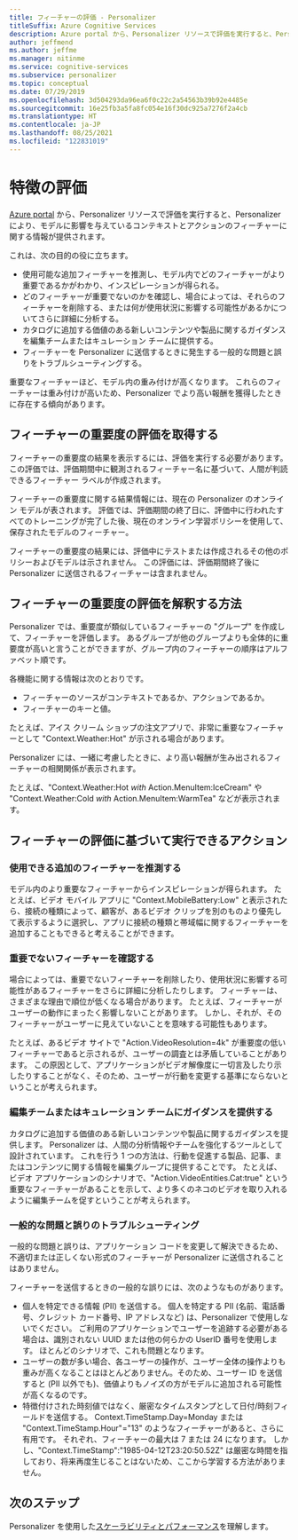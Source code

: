 ```yaml
---
title: フィーチャーの評価 - Personalizer
titleSuffix: Azure Cognitive Services
description: Azure portal から、Personalizer リソースで評価を実行すると、Personalizer により、モデルに影響を与えているコンテキストとアクションのフィーチャーに関する情報が提供されます。
author: jeffmend
ms.author: jeffme
ms.manager: nitinme
ms.service: cognitive-services
ms.subservice: personalizer
ms.topic: conceptual
ms.date: 07/29/2019
ms.openlocfilehash: 3d504293da96ea6f0c22c2a54563b39b92e4485e
ms.sourcegitcommit: 16e25fb3a5fa8fc054e16f30dc925a7276f2a4cb
ms.translationtype: HT
ms.contentlocale: ja-JP
ms.lasthandoff: 08/25/2021
ms.locfileid: "122831019"
---
```

# <a name="feature-evaluation"></a>特徴の評価

[Azure portal](https://portal.azure.com) から、Personalizer リソースで評価を実行すると、Personalizer により、モデルに影響を与えているコンテキストとアクションのフィーチャーに関する情報が提供されます。 

これは、次の目的の役に立ちます。

* 使用可能な追加フィーチャーを推測し、モデル内でどのフィーチャーがより重要であるかがわかり、インスピレーションが得られる。
* どのフィーチャーが重要でないのかを確認し、場合によっては、それらのフィーチャーを削除する、または何が使用状況に影響する可能性があるかについてさらに詳細に分析する。
* カタログに追加する価値のある新しいコンテンツや製品に関するガイダンスを編集チームまたはキュレーション チームに提供する。
* フィーチャーを Personalizer に送信するときに発生する一般的な問題と誤りをトラブルシューティングする。

重要なフィーチャーほど、モデル内の重み付けが高くなります。 これらのフィーチャーは重み付けが高いため、Personalizer でより高い報酬を獲得したときに存在する傾向があります。

## <a name="getting-feature-importance-evaluation"></a>フィーチャーの重要度の評価を取得する

フィーチャーの重要度の結果を表示するには、評価を実行する必要があります。 この評価では、評価期間中に観測されるフィーチャー名に基づいて、人間が判読できるフィーチャー ラベルが作成されます。

フィーチャーの重要度に関する結果情報には、現在の Personalizer のオンライン モデルが表されます。 評価では、評価期間の終了日に、評価中に行われたすべてのトレーニングが完了した後、現在のオンライン学習ポリシーを使用して、保存されたモデルのフィーチャー。 

フィーチャーの重要度の結果には、評価中にテストまたは作成されるその他のポリシーおよびモデルは示されません。  この評価には、評価期間終了後に Personalizer に送信されるフィーチャーは含まれません。

## <a name="how-to-interpret-the-feature-importance-evaluation"></a>フィーチャーの重要度の評価を解釈する方法

Personalizer では、重要度が類似しているフィーチャーの "グループ" を作成して、フィーチャーを評価します。 あるグループが他のグループよりも全体的に重要度が高いと言うことができますが、グループ内のフィーチャーの順序はアルファベット順です。

各機能に関する情報は次のとおりです。

* フィーチャーのソースがコンテキストであるか、アクションであるか。
* フィーチャーのキーと値。

たとえば、アイス クリーム ショップの注文アプリで、非常に重要なフィーチャーとして "Context.Weather:Hot" が示される場合があります。

Personalizer には、一緒に考慮したときに、より高い報酬が生み出されるフィーチャーの相関関係が表示されます。

たとえば、"Context.Weather:Hot *with* Action.MenuItem:IceCream" や "Context.Weather:Cold *with* Action.MenuItem:WarmTea" などが表示されます。

## <a name="actions-you-can-take-based-on-feature-evaluation"></a>フィーチャーの評価に基づいて実行できるアクション

### <a name="imagine-additional-features-you-could-use"></a>使用できる追加のフィーチャーを推測する

モデル内のより重要なフィーチャーからインスピレーションが得られます。 たとえば、ビデオ モバイル アプリに "Context.MobileBattery:Low" と表示されたら、接続の種類によって、顧客が、あるビデオ クリップを別のものより優先して表示するように選択し、アプリに接続の種類と帯域幅に関するフィーチャーを追加することもできると考えることができます。

### <a name="see-what-features-are-not-important"></a>重要でないフィーチャーを確認する

場合によっては、重要でないフィーチャーを削除したり、使用状況に影響する可能性があるフィーチャーをさらに詳細に分析したりします。 フィーチャーは、さまざまな理由で順位が低くなる場合があります。 たとえば、フィーチャーがユーザーの動作にまったく影響しないことがあります。 しかし、それが、そのフィーチャーがユーザーに見えていないことを意味する可能性もあります。 

たとえば、あるビデオ サイトで "Action.VideoResolution=4k" が重要度の低いフィーチャーであると示されるが、ユーザーの調査とは矛盾していることがあります。 この原因として、アプリケーションがビデオ解像度に一切言及したり示したりすることがなく、そのため、ユーザーが行動を変更する基準にならないということが考えられます。

### <a name="provide-guidance-to-editorial-or-curation-teams"></a>編集チームまたはキュレーション チームにガイダンスを提供する

カタログに追加する価値のある新しいコンテンツや製品に関するガイダンスを提供します。 Personalizer は、人間の分析情報やチームを強化するツールとして設計されています。 これを行う 1 つの方法は、行動を促進する製品、記事、またはコンテンツに関する情報を編集グループに提供することです。 たとえば、ビデオ アプリケーションのシナリオで、"Action.VideoEntities.Cat:true" という重要なフィーチャーがあることを示して、より多くのネコのビデオを取り入れるように編集チームを促すということが考えられます。

### <a name="troubleshoot-common-problems-and-mistakes"></a>一般的な問題と誤りのトラブルシューティング

一般的な問題と誤りは、アプリケーション コードを変更して解決できるため、不適切または正しくない形式のフィーチャーが Personalizer に送信されることはありません。 

フィーチャーを送信するときの一般的な誤りには、次のようなものがあります。

* 個人を特定できる情報 (PII) を送信する。 個人を特定する PII (名前、電話番号、クレジット カード番号、IP アドレスなど) は、Personalizer で使用しないでください。 ご利用のアプリケーションでユーザーを追跡する必要がある場合は、識別されない UUID または他の何らかの UserID 番号を使用します。 ほとんどのシナリオで、これも問題となります。
* ユーザーの数が多い場合、各ユーザーの操作が、ユーザー全体の操作よりも重みが高くなることはほとんどありません。そのため、ユーザー ID を送信すると (PII 以外でも)、価値よりもノイズの方がモデルに追加される可能性が高くなるのです。
* 特徴付けされた時刻値ではなく、厳密なタイムスタンプとして日付/時刻フィールドを送信する。 Context.TimeStamp.Day=Monday または "Context.TimeStamp.Hour"="13" のようなフィーチャーがあると、さらに有用です。 それぞれ、フィーチャーの最大は 7 または 24 になります。 しかし、"Context.TimeStamp":"1985-04-12T23:20:50.52Z" は厳密な時間を指しており、将来再度生じることはないため、ここから学習する方法がありません。

## <a name="next-steps"></a>次のステップ

Personalizer を使用した[スケーラビリティとパフォーマンス](concepts-scalability-performance.md)を理解します。

